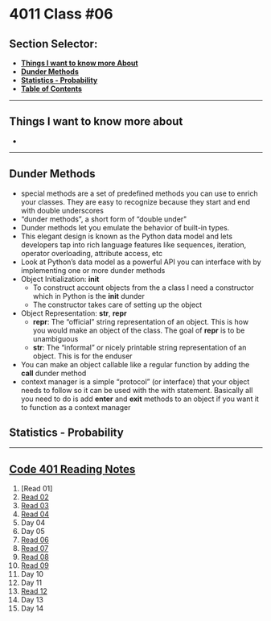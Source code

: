 # **4011 Class #06**

## **Section Selector**:
  - [**Things I want to know more About**](#things-i-want-to-know-more-about)
  - [**Dunder Methods**](#dunder-methods)
  - [**Statistics - Probability**](#statistics---probability)
  - [**Table of Contents**](#code-401-reading-notes)

---

## **Things I want to know more about**
- 


---

## **Dunder Methods**
- special methods are a set of predefined methods you can use to enrich your classes. They are easy to recognize because they start and end with double underscores
- “dunder methods”, a short form of “double under"
- Dunder methods let you emulate the behavior of built-in types.
- This elegant design is known as the Python data model and lets developers tap into rich language features like sequences, iteration, operator overloading, attribute access, etc
- Look at Python’s data model as a powerful API you can interface with by implementing one or more dunder methods
- Object Initialization: __init__
  - To construct account objects from the a class I need a constructor which in Python is the __init__ dunder
  - The constructor takes care of setting up the object
- Object Representation: __str__, __repr__
  - __repr__: The “official” string representation of an object. This is how you would make an object of the class. The goal of __repr__ is to be unambiguous
  - __str__: The “informal” or nicely printable string representation of an object. This is for the enduser
- You can make an object callable like a regular function by adding the __call__ dunder method
- context manager is a simple “protocol” (or interface) that your object needs to follow so it can be used with the with statement. Basically all you need to do is add __enter__ and __exit__ methods to an object if you want it to function as a context manager


## **Statistics - Probability**
  
---

## [**Code 401 Reading Notes**](/401/401homepage.md)
  1. [Read 01]
  2. [Read 02](/401/read-02.md)
  3. [Read 03](/401/read-03.md)
  4. [Read 04](/401/read-04.md)
  5. Day 04
  6. Day 05
  7. [Read 06](/401/read-06.md)
  8. [Read 07](/401/read-07.md)
  9. [Read 08](/401/read-08.md)
  10. [Read 09](/401/read-09.md)
  11. Day 10
  12. Day 11
  13. [Read 12]()
  14. Day 13
  15. Day 14
<!-- DrP E-Sign Up, Up, Down, Down, Left, Right, Left, Right, B, A, Start -->
